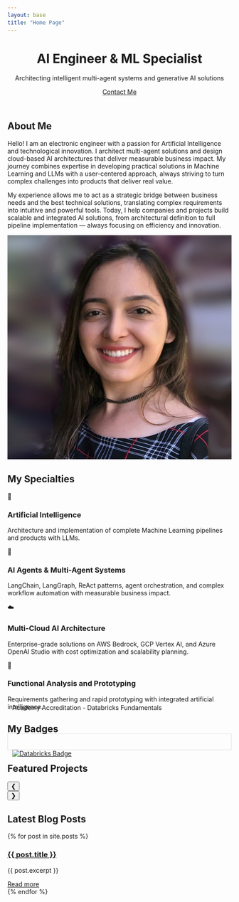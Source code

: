 ```yaml
---
layout: base
title: "Home Page"
---
```


<header class="hero">
    <div class="container">
        <h1>AI Engineer & ML Specialist</h1>
        <p>Architecting intelligent multi-agent systems and generative AI solutions</p>
        <a href="#about" class="btn">Contact Me</a>
    </div>
</header>

<section id="about" class="about">
    <div class="container">
        <h2>About Me</h2>
        <div class="about-content">
            <div class="about-text">
                <p>Hello! I am an electronic engineer with a passion for Artificial Intelligence and technological innovation. I architect multi-agent solutions and design cloud-based AI architectures that deliver measurable business impact. My journey combines expertise in developing practical solutions in Machine Learning and LLMs with a user-centered approach, always striving to turn complex challenges into products that deliver real value. </p>
                <p> My experience allows me to act as a strategic bridge between business needs and the best technical solutions, translating complex requirements into intuitive and powerful tools. Today, I help companies and projects build scalable and integrated AI solutions, from architectural definition to full pipeline implementation — always focusing on efficiency and innovation. </p>
            </div>
            <div class="about-image">
                <img src="/assets/img/profile.jpg" alt="My photo">
            </div>
        </div>
        <div class="social-buttons">
            <a href="{{ site.social.linkedin }}" target="_blank" class="social-btn linkedin">
                <i class="fab fa-linkedin"></i>
            </a>
            <a href="{{ site.social.github }}" target="_blank" class="social-btn github">
                <i class="fab fa-github"></i>
            </a>
            <a href="mailto:{{ site.author.email }}" class="social-btn email">
                <i class="fas fa-envelope"></i>
            </a>
        </div>
    </div>
</section>

<section id="specialties" class="specialties">
    <div class="container">
        <h2>My Specialties</h2>
        <div class="specialty-grid">
            <div class="specialty-item">
                <div class="specialty-icon">🧠</div>
                <h3>Artificial Intelligence</h3>
                <p>Architecture and implementation of complete Machine Learning pipelines and products with LLMs.</p>
            </div>
            <div class="specialty-item">
                <div class="specialty-icon">🤖</div>
                <h3>AI Agents & Multi-Agent Systems</h3>
                <p>LangChain, LangGraph, ReAct patterns, agent orchestration, and complex workflow automation with measurable business impact.</p>
            </div>
            <div class="specialty-item">
                <div class="specialty-icon">☁️</div>
                <h3>Multi-Cloud AI Architecture</h3>
                <p>Enterprise-grade solutions on AWS Bedrock, GCP Vertex AI, and Azure OpenAI Studio with cost optimization and scalability planning.</p>
            </div>
            <!-- <div class="specialty-item">
                <div class="specialty-icon">🔍</div>
                <h3>Smart API Integration</h3>
                <p>Development of smart APIs for automation and delivery of scalable solutions.</p>
            </div> -->
            <!-- <div class="specialty-item">
                <div class="specialty-icon">📊</div>
                <h3>Technical and Business Translation</h3>
                <p>Transformation of business requirements into strategic technical solutions.</p>
            </div> -->
            <div class="specialty-item">
                <div class="specialty-icon">🚀</div>
                <h3>Functional Analysis and Prototyping</h3>
                <p>Requirements gathering and rapid prototyping with integrated artificial intelligence.</p>
            </div>
        </div>
    </div>
</section>

<section id="badges" class="badges">
    <div class="container">
        <h2>My Badges</h2>
        <div class="badges-grid">
            <!-- Embed code from Credly for each badge here -->
            <div class="badge-item">
                <div data-iframe-width="150" data-iframe-height="270" data-share-badge-id="08294967-be69-4efa-817f-af0ce1e2952c" data-share-badge-host="https://www.credly.com">
                </div>
                <script type="text/javascript" async src="//cdn.credly.com/assets/utilities/embed.js"></script>
            </div>
            <div class="badge-item">
                <div class="badge-item" style=" border: 1px solid #e2e2e2; margin-top: -20px; padding: 35px 0px 0px 10px; border-radius: 0;">
                <a href="https://credentials.databricks.com/daa34c21-3a13-4dae-a680-062bf7aa5e49#acc.49E8fK5h" target="_blank">
                    <img src="https://api.accredible.com/v1/frontend/credential_website_embed_image/badge/133676259" alt="Databricks Badge" style="width:150px; height:270px;" class="databricks-badge-image">
                </a>
                    <p style = "margin-top:-120px">Academy Accreditation - Databricks Fundamentals</p>
                </div>
            </div>
            <div class="badge-item">
                    <div data-iframe-width="150" data-iframe-height="270" data-share-badge-id="5166bd3e-c455-4389-99fe-ed84ecfddae1" data-share-badge-host="https://www.credly.com"></div><script type="text/javascript" async src="//cdn.credly.com/assets/utilities/embed.js"></script>
            </div>
            <div class="badge-item">
                    <div data-iframe-width="150" data-iframe-height="270" data-share-badge-id="7d132796-d481-41fb-b4ce-debb2c5af29d" data-share-badge-host="https://www.credly.com"></div><script type="text/javascript" async src="//cdn.credly.com/assets/utilities/embed.js"></script>
            </div>
            <div class="badge-item">
                <div data-iframe-width="150" data-iframe-height="270" data-share-badge-id="e93bd35b-d0f7-4a5e-a5e5-1d49d0370185" data-share-badge-host="https://www.credly.com"></div>
                <script type="text/javascript" async src="//cdn.credly.com/assets/utilities/embed.js"></script>
            </div>
            <div class="badge-item">
                <div data-iframe-width="150" data-iframe-height="270" data-share-badge-id="bf0e01c8-ee64-4a9d-90fe-3907ad80fc3d" data-share-badge-host="https://www.credly.com"></div>
                <script type="text/javascript" async src="//cdn.credly.com/assets/utilities/embed.js"></script>
            </div>
            <!-- Add more embeds as necessary -->
        </div>
    </div>
</section>

<section id="projects" class="projects">
    <div class="container">
        <h2>Featured Projects</h2>
        <div class="carousel">
            <button class="carousel-prev">❮</button>
            <div class="carousel-wrapper">
                <div class="project-grid"></div>
            </div>
            <button class="carousel-next">❯</button>
        </div>
    </div>
</section>

<section>
  <div class="container">
    <h2>Latest Blog Posts</h2>
    <div class="posts2">
      {% for post in site.posts %}
        <div class="post2">
          <h3><a href="{{ post.url | prepend: site.baseurl }}">{{ post.title }}</a></h3>
          <p>{{ post.excerpt }}</p>
          <a href="{{ post.url | prepend: site.baseurl }}" class="read-more">Read more</a>
        </div>
      {% endfor %}
    </div>
  </div>
</section>

<script>
    // JavaScript for animations and interactivity
    document.addEventListener('DOMContentLoaded', function() {
        // Smooth scrolling animation for navigation links
        document.querySelectorAll('a[href^="#"]').forEach(anchor => {
            anchor.addEventListener('click', function (e) {
                e.preventDefault();
                document.querySelector(this.getAttribute('href')).scrollIntoView({
                    behavior: 'smooth'
                });
            });
        });

        // Entry animation for elements when they enter the viewport
        const animateOnScroll = (entries, observer) => {
            entries.forEach(entry => {
                if (entry.isIntersecting) {
                    entry.target.classList.add('animate');
                    observer.unobserve(entry.target);
                }
            });
        };

        const observer = new IntersectionObserver(animateOnScroll, {
            threshold: 0.1
        });

        document.querySelectorAll('.specialty-item, .project-item').forEach(item => {
            observer.observe(item);
        });

        // Contact form
        const contactForm = document.getElementById('contact-form');
        contactForm.addEventListener('submit', function(e) {
            e.preventDefault();
            // You can add logic here to send the form
            alert('Thank you for contacting us! We will get back to you soon.');
            contactForm.reset();
        });
    });

document.addEventListener('DOMContentLoaded', () => {
    async function loadProjects() {
        const response = await fetch('projects.md');
        const markdown = await response.text();
        const projects = parseMarkdown(markdown);

        const projectGrid = document.querySelector('.project-grid');
        const prevButton = document.querySelector('.carousel-prev');
        const nextButton = document.querySelector('.carousel-next');

        // Render the projects
        projects.forEach(project => {
            const projectItem = document.createElement('div');
            projectItem.classList.add('project-item');

            projectItem.innerHTML = `
                <a href="${project.link}" target="_blank">
                <div class="project-image" style="background-image: url('${project.image}'); height: 150px; background-size: cover; border-radius: 8px;"></div>
                <h3>${project.name}</h3>
                <p>${project.description}</p>
                View Project</a>
            `;

            projectGrid.appendChild(projectItem);
        });

        // Carousel setup
        const projectWidth = projectGrid.children[0].offsetWidth + 20; // width + gap
        const visibleProjects = window.innerWidth <= 768 ? 1 : 3; // Responsive: 1 project on small screens, 3 on larger ones
        const totalProjects = projects.length;
        const maxIndex = Math.ceil(totalProjects / visibleProjects) - 1;
        let currentIndex = 0;

        // Update the carousel
        const updateCarousel = () => {
            const offset = -(currentIndex * projectWidth * visibleProjects);
            projectGrid.style.transform = `translateX(${offset}px)`;
        };

        // Set up buttons
        prevButton.addEventListener('click', () => {
            currentIndex = (currentIndex > 0) ? currentIndex - 1 : maxIndex;
            updateCarousel();
        });

        nextButton.addEventListener('click', () => {
            currentIndex = (currentIndex < maxIndex) ? currentIndex + 1 : 0;
            updateCarousel();
        });

        // Adjust carousel on window resize
        window.addEventListener('resize', () => {
            currentIndex = 0; // Reset carousel on resize
            updateCarousel();
        });
    }

    function parseMarkdown(markdown) {
        const lines = markdown.split('\n');
        const projects = [];
        let currentProject = {};

        lines.forEach(line => {
            if (line.startsWith('### ')) {
                if (Object.keys(currentProject).length) {
                    projects.push(currentProject);
                }
                currentProject = { name: line.replace('### ', '') };
            } else if (line.startsWith('Descrição: ')) {
                currentProject.description = line.replace('Descrição: ', '');
            } else if (line.startsWith('Imagem: ')) {
                currentProject.image = line.replace('Imagem: ', '');
            } else if (line.startsWith('Link: ')) {
                currentProject.link = line.replace('Link: ', '');
            }
        });

        if (Object.keys(currentProject).length) {
            projects.push(currentProject);
        }

        return projects;
    }

    loadProjects();
});
</script>
